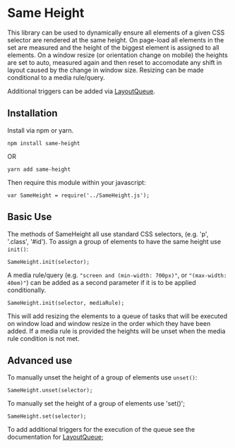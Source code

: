 # Same Height

This library can be used to dynamically ensure all elements of a given CSS selector are rendered at the same height. On page-load all elements in the set are measured and the height of the biggest element is assigned to all elements. On a window resize (or orientation change on mobile) the heights are set to auto, measured again and then reset to accomodate any shift in layout caused by the change in window size. Resizing can be made conditional to a media rule/query.

Additional triggers can be added via [LayoutQueue](https://github.com/davejtoews/layout-queue).

##  Installation

Install via npm or yarn.

    npm install same-height

OR

	yarn add same-height

Then require this module within your javascript:

    var SameHeight = require('../SameHeight.js');

## Basic Use

The methods of SameHeight all use standard CSS selectors, (e.g. 'p', '.class', '#id'). To assign a group of elements to have the same height use `init()`:

    SameHeight.init(selector);

A media rule/query (e.g. `"screen and (min-width: 700px)"`, or `"(max-width: 40em)"`) can be added as a second parameter if it is to be applied conditionally.

    SameHeight.init(selector, mediaRule);

This will add resizing the elements to a queue of tasks that will be executed on window load and window resize in the order which they have been added. If a media rule is provided the heights will be unset when the media rule condition is not met. 

## Advanced use

To manually unset the height of a group of elements use `unset()`:

	SameHeight.unset(selector);

To manually set the height of a group of elements use 'set()';

    SameHeight.set(selector);

To add additional triggers for the execution of the queue see the documentation for [LayoutQueue](https://github.com/davejtoews/layout-queue);